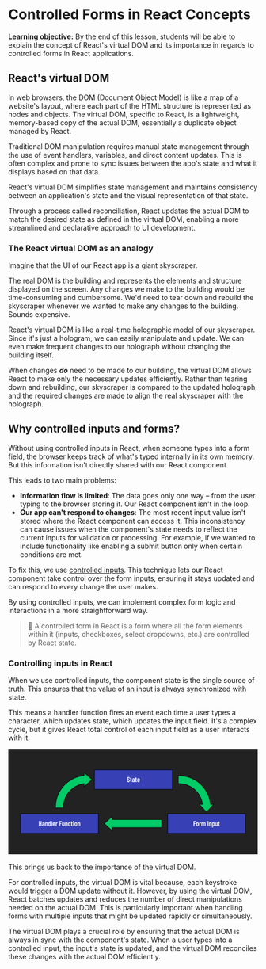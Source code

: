 <h1>
  <span class="headline">Controlled Forms in React</span>
  <span class="subhead">Concepts</span>
</h1>

**Learning objective:** By the end of this lesson, students will be able to explain the concept of React's virtual DOM and its importance in regards to controlled forms in React applications.

## React's virtual DOM

In web browsers, the DOM (Document Object Model) is like a map of a website's layout, where each part of the HTML structure is represented as nodes and objects. The virtual DOM, specific to React, is a lightweight, memory-based copy of the actual DOM, essentially a duplicate object managed by React.

Traditional DOM manipulation requires manual state management through the use of event handlers, variables, and direct content updates. This is often complex and prone to sync issues between the app's state and what it displays based on that data.

React's virtual DOM simplifies state management and maintains consistency between an application's state and the visual representation of that state.

Through a process called reconciliation, React updates the actual DOM to match the desired state as defined in the virtual DOM, enabling a more streamlined and declarative approach to UI development.

### The React virtual DOM as an analogy

Imagine that the UI of our React app is a giant skyscraper.

The real DOM is the building and represents the elements and structure displayed on the screen. Any changes we make to the building would be time-consuming and cumbersome. We'd need to tear down and rebuild the skyscraper whenever we wanted to make any changes to the building. Sounds expensive.

React's virtual DOM is like a real-time holographic model of our skyscraper. Since it's just a hologram, we can easily manipulate and update. We can even make frequent changes to our holograph without changing the building itself.

When changes ***do*** need to be made to our building, the virtual DOM allows React to make only the necessary updates efficiently. Rather than tearing down and rebuilding, our skyscraper is compared to the updated holograph, and the required changes are made to align the real skyscraper with the holograph.

## Why controlled inputs and forms?

Without using controlled inputs in React, when someone types into a form field, the browser keeps track of what's typed internally in its own memory. But this information isn't directly shared with our React component.

This leads to two main problems:

- **Information flow is limited**: The data goes only one way – from the user typing to the browser storing it. Our React component isn't in the loop.
- **Our app can't respond to changes**: The most recent input value isn't stored where the React component can access it. This inconsistency can cause issues when the component's state needs to reflect the current inputs for validation or processing. For example, if we wanted to include functionality like enabling a submit button only when certain conditions are met.

To fix this, we use [controlled inputs](https://react.dev/reference/react-dom/components/input#controlling-an-input-with-a-state-variable). This technique lets our React component take control over the form inputs, ensuring it stays updated and can respond to every change the user makes.

By using controlled inputs, we can implement complex form logic and interactions in a more straightforward way.

> 🧠 A controlled form in React is a form where all the form elements within it (inputs, checkboxes, select dropdowns, etc.) are controlled by React state.

### Controlling inputs in React

When we use controlled inputs, the component state is the single source of truth. This ensures that the value of an input is always synchronized with state.

This means a handler function fires an event each time a user types a character, which updates state, which updates the input field. It's a complex cycle, but it gives React total control of each input field as a user interacts with it.

![Flow chart](./assets/flow-chart.png)

This brings us back to the importance of the virtual DOM.

For controlled inputs, the virtual DOM is vital because, each keystroke would trigger a DOM update without it. However, by using the virtual DOM, React batches updates and reduces the number of direct manipulations needed on the actual DOM. This is particularly important when handling forms with multiple inputs that might be updated rapidly or simultaneously.

The virtual DOM plays a crucial role by ensuring that the actual DOM is always in sync with the component's state. When a user types into a controlled input, the input's state is updated, and the virtual DOM reconciles these changes with the actual DOM efficiently.
